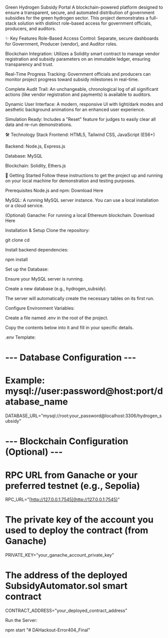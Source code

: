 Green Hydrogen Subsidy Portal
A blockchain-powered platform designed to ensure a transparent, secure, and automated distribution of government subsidies for the green hydrogen sector. This project demonstrates a full-stack solution with distinct role-based access for government officials, producers, and auditors.

✨ Key Features
Role-Based Access Control: Separate, secure dashboards for Government, Producer (vendor), and Auditor roles.

Blockchain Integration: Utilizes a Solidity smart contract to manage vendor registration and subsidy parameters on an immutable ledger, ensuring transparency and trust.

Real-Time Progress Tracking: Government officials and producers can monitor project progress toward subsidy milestones in real-time.

Complete Audit Trail: An unchangeable, chronological log of all significant actions (like vendor registration and payments) is available to auditors.

Dynamic User Interface: A modern, responsive UI with light/dark modes and aesthetic background animations for an enhanced user experience.

Simulation Ready: Includes a "Reset" feature for judges to easily clear all data and re-run demonstrations.

🛠️ Technology Stack
Frontend: HTML5, Tailwind CSS, JavaScript (ES6+)

Backend: Node.js, Express.js

Database: MySQL

Blockchain: Solidity, Ethers.js

🚀 Getting Started
Follow these instructions to get the project up and running on your local machine for demonstration and testing purposes.

Prerequisites
Node.js and npm: Download Here

MySQL: A running MySQL server instance. You can use a local installation or a cloud service.

(Optional) Ganache: For running a local Ethereum blockchain. Download Here

Installation & Setup
Clone the repository:

git clone <your-repository-url>
cd <repository-folder>

Install backend dependencies:

npm install

Set up the Database:

Ensure your MySQL server is running.

Create a new database (e.g., hydrogen_subsidy).

The server will automatically create the necessary tables on its first run.

Configure Environment Variables:

Create a file named .env in the root of the project.

Copy the contents below into it and fill in your specific details.

.env Template:

# --- Database Configuration ---
# Example: mysql://user:password@host:port/database_name
DATABASE_URL="mysql://root:your_password@localhost:3306/hydrogen_subsidy"

# --- Blockchain Configuration (Optional) ---
# RPC URL from Ganache or your preferred testnet (e.g., Sepolia)
RPC_URL="[http://127.0.0.1:7545](http://127.0.0.1:7545)"

# The private key of the account you used to deploy the contract (from Ganache)
PRIVATE_KEY="your_ganache_account_private_key"

# The address of the deployed SubsidyAutomator.sol smart contract
CONTRACT_ADDRESS="your_deployed_contract_address"

Run the Server:

npm start
"# DAHackout-Error404_Final" 
